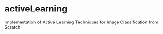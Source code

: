 # activeLearning
Implementation of Active Learning Techniques for Image Classification from Scratch
